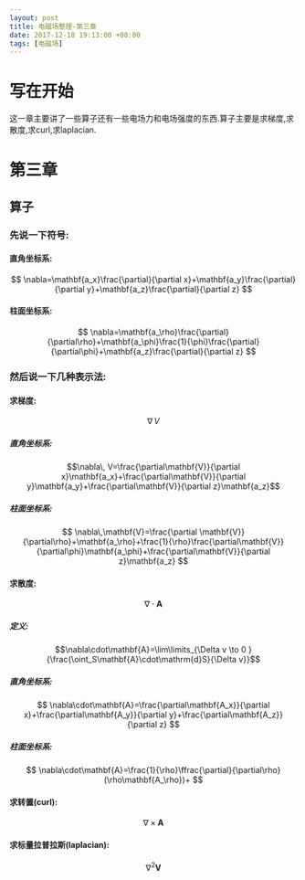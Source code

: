 ```yaml
---
layout: post
title: 电磁场整理-第三章
date: 2017-12-18 19:13:00 +08:00
tags: [电磁场]
---
```


# 写在开始
这一章主要讲了一些算子还有一些电场力和电场强度的东西.算子主要是求梯度,求散度,求curl,求laplacian.

# 第三章
## 算子
### 先说一下符号:

#### 直角坐标系:

$$
\nabla=\mathbf{a_x}\frac{\partial}{\partial x}+\mathbf{a_y}\frac{\partial}{\partial y}+\mathbf{a_z}\frac{\partial}{\partial z}
$$

#### 柱面坐标系:

$$
\nabla=\mathbf{a_\rho}\frac{\partial}{\partial\rho}+\mathbf{a_\phi}\frac{1}{\phi}\frac{\partial}{\partial\phi}+\mathbf{a_z}\frac{\partial}{\partial z}
$$

### 然后说一下几种表示法:

#### 求梯度:
$$\nabla\, V$$
##### 直角坐标系:
$$\nabla\, V=\frac{\partial\mathbf{V}}{\partial x}\mathbf{a_x}+\frac{\partial\mathbf{V}}{\partial y}\mathbf{a_y}+\frac{\partial\mathbf{V}}{\partial z}\mathbf{a_z}$$
##### 柱面坐标系:
$$
\nabla\,\mathbf{V}=\frac{\partial \mathbf{V}}{\partial\rho}+\mathbf{a_\rho}+\frac{1}{\rho}\frac{\partial\mathbf{V}}{\partial\phi}\mathbf{a_\phi}+\frac{\partial\mathbf{V}}{\partial z}\mathbf{a_z}
$$

#### 求散度:
$$\nabla\cdot\mathbf{A}$$

##### 定义:

$$\nabla\cdot\mathbf{A}=\lim\limits_{\Delta v \to 0 }{\frac{\oint_S\mathbf{A}\cdot\mathrm{d}S}{\Delta v}}$$

##### 直角坐标系:
$$
\nabla\cdot\mathbf{A}=\frac{\partial\mathbf{A_x}}{\partial x}+\frac{\partial\mathbf{A_y}}{\partial y}+\frac{\partial\mathbf{A_z}}{\partial z}
$$

##### 柱面坐标系:
$$
\nabla\cdot\mathbf{A}=\frac{1}{\rho}\ffrac{\partial}{\partial\rho}(\rho\mathbf{A_\rho})+
$$

#### 求转置(curl):
$$\nabla\times\mathbf{A}$$

#### 求标量拉普拉斯(laplacian):
$$\nabla^2\mathbf{V}$$
